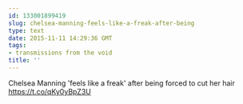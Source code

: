 ```yaml
---
id: 133001899419
slug: chelsea-manning-feels-like-a-freak-after-being
type: text
date: 2015-11-11 14:29:36 GMT
tags:
- transmissions from the void
title: ''
---
```

Chelsea Manning 'feels like a freak' after being forced to cut her hair https://t.co/qKy0yBpZ3U